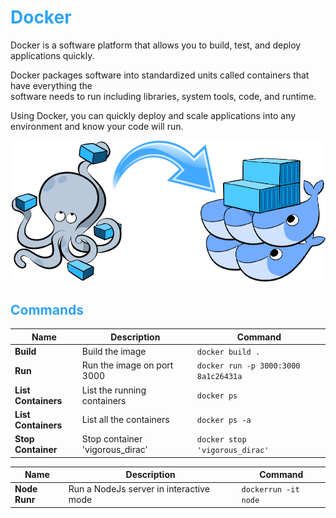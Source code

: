 # <font color="#2EA3F2">Docker</font>
Docker is a software platform that allows you to build, test, and deploy applications quickly.

Docker packages software into standardized units called containers that have everything the  
software needs to run including libraries, system tools, code, and runtime. 

Using Docker, you can quickly deploy and scale applications into any environment and know your code will run.

![Docker, the Docker mascot](assets/images/docker.png)

## <font color="#2EA3F2">Commands</font>

| Name                | Description                     | Command                              |
| ---                 | -----------                     |----                                  |
| **Build**           | Build the image                 | `docker build .`                     |
| **Run**             | Run the image on port 3000      | `docker run -p 3000:3000 8a1c26431a` |
| **List Containers** | List the running containers     | `docker ps`                          |
| **List Containers** | List all the containers         | `docker ps -a`                       |
| **Stop Container**  | Stop container 'vigorous_dirac' | `docker stop 'vigorous_dirac'`       |

| Name                | Description                              | Command                     |
| ---                 | -----------                              |----                         |
| **Node Runr**       | Run a NodeJs server in interactive mode  | `dockerrun -it node`        |

